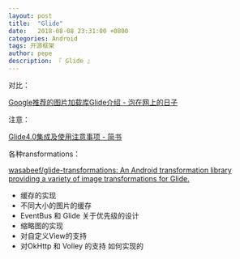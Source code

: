 ```yaml
---
layout: post
title:  "Glide"
date:   2018-08-08 23:31:00 +0800
categories: Android
tags: 开源框架
author: pepe
description: 『 Glide 』
---
```





对比：

[Google推荐的图片加载库Glide介绍 - 泡在网上的日子](http://jcodecraeer.com/a/anzhuokaifa/androidkaifa/2015/0327/2650.html)


注意：

[Glide4.0集成及使用注意事项 - 简书](https://www.jianshu.com/p/f1f17f816d1d)

各种ransformations：

[wasabeef/glide-transformations: An Android transformation library providing a variety of image transformations for Glide.](https://github.com/wasabeef/glide-transformations)




* 缓存的实现
* 不同大小的图片的缓存
* EventBus 和 Glide 关于优先级的设计
* 缩略图的实现
* 对自定义View的支持
* 对OkHttp 和 Volley 的支持  如何实现的





